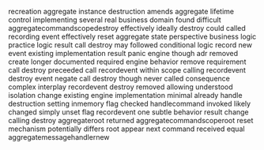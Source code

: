 recreation aggregate instance destruction amends aggregate lifetime control implementing several real business domain found difficult aggregatecommandscopedestroy effectively ideally destroy could called recording event effectively reset aggregate state perspective business logic practice logic result call destroy may followed conditional logic record new event existing implementation result panic engine though adr removed create longer documented required engine behavior remove requirement call destroy preceeded call recordevent within scope calling recordevent destroy event negate call destroy though never called consequence complex interplay recordevent destroy removed allowing understood isolation change existing engine implementation minimal already handle destruction setting inmemory flag checked handlecommand invoked likely changed simply unset flag recordevent one subtle behavior result change calling destroy aggregateroot returned aggregatecommandscoperoot reset mechanism potentially differs root appear next command received equal aggregatemessagehandlernew
